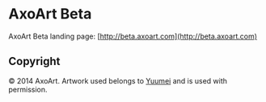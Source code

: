 # AxoArt Beta
AxoArt Beta landing page: [http://beta.axoart.com](http://beta.axoart.com)

## Copyright
&copy; 2014 AxoArt. Artwork used belongs to [Yuumei](http://yuumei.deviantart.com) and is used with permission.
